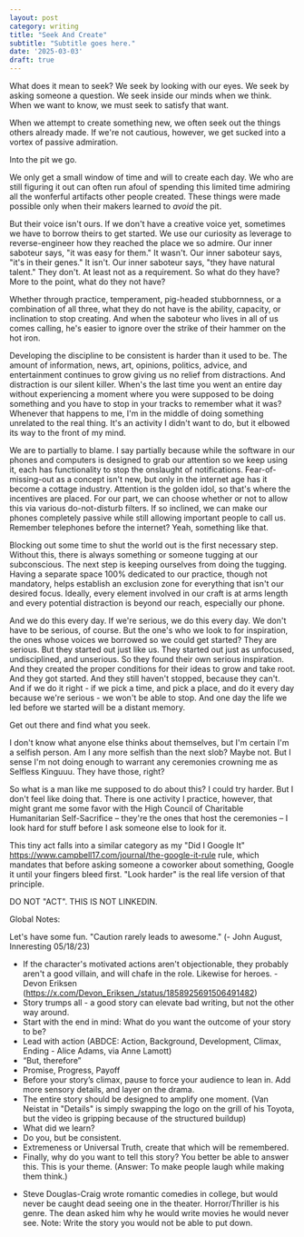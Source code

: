 ```yaml
---
layout: post
category: writing
title: "Seek And Create"
subtitle: "Subtitle goes here."
date: '2025-03-03'
draft: true
---
```


What does it mean to seek? We seek by looking with our eyes. We seek by asking someone a question. We seek inside our minds when we think. When we want to know, we must seek to satisfy that want.

When we attempt to create something new, we often seek out the things others already made. If we're not cautious, however, we get sucked into a vortex of passive admiration.

Into the pit we go.

We only get a small window of time and will to create each day. We who are still figuring it out can often run afoul of spending this limited time admiring all the wonferful artifacts other people created. These things were made possible only when their makers learned to _avoid_ the pit.

But their voice isn't ours. If we don't have a creative voice yet, sometimes we have to borrow theirs to get started. We use our curiosity as leverage to reverse-engineer how they reached the place we so admire. Our inner saboteur says, "it was easy for them." It wasn't. Our inner saboteur says, "it's in their genes." It isn't. Our inner saboteur says, "they have natural talent." They don't. At least not as a requirement. So what do they have? More to the point, what do they not have?

Whether through practice, temperament, pig-headed stubbornness, or a combination of all three, what they do not have is the ability, capacity, or inclination to stop creating. And when the saboteur who lives in all of us comes calling, he's easier to ignore over the strike of their hammer on the hot iron.

Developing the discipline to be consistent is harder than it used to be. The amount of information, news, art, opinions, politics, advice, and entertainment continues to grow giving us no relief from distractions. And distraction is our silent killer. When's the last time you went an entire day without experiencing a moment where you were supposed to be doing something and you have to stop in your tracks to remember what it was? Whenever that happens to me, I'm in the middle of doing something unrelated to the real thing. It's an activity I didn't want to do, but it elbowed its way to the front of my mind.

We are to partially to blame. I say partially because while the software in our phones and computers is designed to grab our attention so we keep using it, each has functionality to stop the onslaught of notifications. Fear-of-missing-out as a concept isn't new, but only in the internet age has it become a cottage industry. Attention is the golden idol, so that's where the incentives are placed. For our part, we can choose whether or not to allow this via various do-not-disturb filters. If so inclined, we can make our phones completely passive while still allowing important people to call us. Remember telephones before the internet? Yeah, something like that.

Blocking out some time to shut the world out is the first necessary step. Without this, there is always something or someone tugging at our subconscious. The next step is keeping ourselves from doing the tugging. Having a separate space 100% dedicated to our practice, though not mandatory, helps establish an exclusion zone for everything that isn't our desired focus. Ideally, every element involved in our craft is at arms length and every potential distraction is beyond our reach, especially our phone.

And we do this every day. If we're serious, we do this every day. We don't have to be serious, of course. But the one's who we look to for inspiration, the ones whose voices we borrowed so we could get started? They are serious. But they started out just like us. They started out just as unfocused, undisciplined, and unserious. So they found their own serious inspiration. And they created the proper conditions for their ideas to grow and take root. And they got started. And they still haven't stopped, because they can't. And if we do it right - if we pick a time, and pick a place, and do it every day because we're serious - we won't be able to stop. And one day the life we led before we started will be a distant memory.

Get out there and find what you seek.



<!-- I write once a week about ME (see below). Seth writes every day about IDEAS...more of that. -->

I don't know what anyone else thinks about themselves, but I'm certain I'm a selfish person. Am I any more selfish than the next slob? Maybe not. But I sense I'm not doing enough to warrant any ceremonies crowning me as Selfless Kinguuu. They have those, right?

So what is a man like me supposed to do about this? I could try harder. But I don't feel like doing that. There is one activity I practice, however, that might grant me some favor with the High Council of Charitable Humanitarian Self-Sacrifice – they're the ones that host the ceremonies – I look hard for stuff before I ask someone else to look for it.

This tiny act falls into a similar category as my "Did I Google It" https://www.campbell17.com/journal/the-google-it-rule rule, which mandates that before asking someone a coworker about something, Google it until your fingers bleed first. "Look harder" is the real life version of that principle.



DO NOT "ACT". THIS IS NOT LINKEDIN.

Global Notes:

Let's have some fun. "Caution rarely leads to awesome." (- John August, Inneresting 05/18/23)

- If the character's motivated actions aren't objectionable, they probably aren't a good villain, and will chafe in the role. Likewise for heroes. -Devon Eriksen (https://x.com/Devon_Eriksen_/status/1858925691506491482)
- Story trumps all - a good story can elevate bad writing, but not the other way around.
- Start with the end in mind: What do you want the outcome of your story to be?
- Lead with action (ABDCE: Action, Background, Development, Climax, Ending - Alice Adams, via Anne Lamott)
- “But, therefore”
- Promise, Progress, Payoff
- Before your story’s climax, pause to force your audience to lean in. Add more sensory details, and layer on the drama.
- The entire story should be designed to amplify one moment. (Van Neistat in "Details" is simply swapping the logo on the grill of his Toyota, but the video is gripping because of the structured buildup)
- What did we learn?
- Do you, but be consistent.
- Extremeness or Universal Truth, create that which will be remembered.
- Finally, why do you want to tell this story? You better be able to answer this. This is your theme. (Answer: To make people laugh while making them think.)

<!-- Candidate note -->
- Steve Douglas-Craig wrote romantic comedies in college, but would never be caught dead seeing one in the theater. Horror/Thriller is his genre. The dean asked him why he would write movies he would never see. Note: Write the story you would not be able to put down.